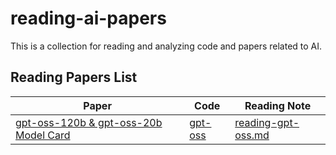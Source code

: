 # reading-ai-papers

This is a collection for reading and analyzing code and papers related to AI.

## Reading Papers  List

| Paper | Code | Reading Note |
|--------------|------|------|
| [gpt-oss-120b & gpt-oss-20b Model Card](https://cdn.openai.com/pdf/419b6906-9da6-406c-a19d-1bb078ac7637/oai_gpt-oss_model_card.pdf) | [gpt-oss](https://github.com/openai/gpt-oss) | [reading-gpt-oss.md](./reading-gpt-oss.md) |
